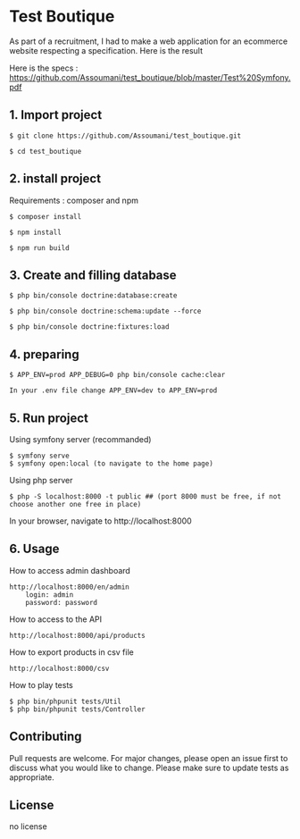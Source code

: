 # Test Boutique

As part of a recruitment, I had to make a web application for an ecommerce website respecting a specification. Here is the result

Here is the specs : https://github.com/Assoumani/test_boutique/blob/master/Test%20Symfony.pdf 

## 1. Import project

```
$ git clone https://github.com/Assoumani/test_boutique.git
```
```
$ cd test_boutique
```

## 2. install project

Requirements : composer and npm

```
$ composer install
```
```
$ npm install
```
```
$ npm run build
```

## 3. Create and filling database

```
$ php bin/console doctrine:database:create
```
```
$ php bin/console doctrine:schema:update --force
```
```
$ php bin/console doctrine:fixtures:load
```

## 4. preparing

```
$ APP_ENV=prod APP_DEBUG=0 php bin/console cache:clear
```
```
In your .env file change APP_ENV=dev to APP_ENV=prod
```

## 5. Run project
Using symfony server (recommanded)
```
$ symfony serve
$ symfony open:local (to navigate to the home page)
```
Using php server
```
$ php -S localhost:8000 -t public ## (port 8000 must be free, if not choose another one free in place)
```
In your browser, navigate to http://localhost:8000

## 6. Usage
How to access admin dashboard 
```
http://localhost:8000/en/admin
    login: admin
    password: password
```
How to access to the API
```
http://localhost:8000/api/products
```
How to export products in csv file
```
http://localhost:8000/csv
```
How to play tests
```
$ php bin/phpunit tests/Util
$ php bin/phpunit tests/Controller
```

## Contributing
Pull requests are welcome. For major changes, please open an issue first to discuss what you would like to change.
Please make sure to update tests as appropriate.

## License
no license
